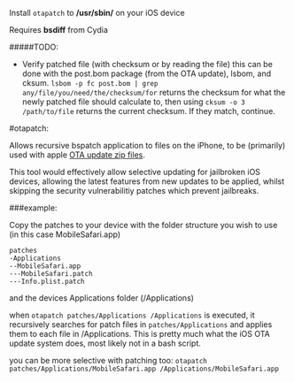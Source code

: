 Install ```otapatch``` to **/usr/sbin/** on your iOS device

Requires **bsdiff** from Cydia

#####TODO:
 - Verify patched file (with checksum or by reading the file)
   this can be done with the post.bom package (from the OTA update), lsbom, and cksum.
   ```lsbom -p fc post.bom | grep any/file/you/need/the/checksum/for``` returns the checksum for what the newly patched file should calculate to, then using ```cksum -o 3 /path/to/file``` returns the current checksum. If they match, continue.


#otapatch:

Allows recursive bspatch application to files on the iPhone, to be (primarily) used with apple [OTA update zip files](http://theiphonewiki.com/wiki/OTA_Updates).

This tool would effectively allow selective updating for jailbroken iOS devices, allowing the latest features from new updates to be applied, whilst skipping the security vulnerabilitiy patches which prevent jailbreaks.

###example:

Copy the patches to your device with the folder structure you wish to use (in this case MobileSafari.app)

```
patches
-Applications
--MobileSafari.app
---MobileSafari.patch
---Info.plist.patch
```

and the devices Applications folder (/Applications)

when ```otapatch patches/Applications /Applications``` is executed, it recursively searches for patch files in ```patches/Applications``` and applies them to each file in /Applications.
This is pretty much what the iOS OTA update system does, most likely not in a bash script.

you can be more selective with patching too: ```otapatch patches/Applications/MobileSafari.app /Applications/MobileSafari.app```